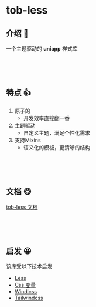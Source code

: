 # tob-less

## 介绍 👀

一个主题驱动的 **uniapp** 样式库

<br />
<br />
<br />

## 特点 👍

1. 原子的
   - 开发效率直接翻一番
2. 主题驱动
   - 自定义主题，满足个性化需求 
3. 支持Mixins
   - 语义化的模板，更清晰的结构 

<br />
<br />
<br />


## 文档 😋

[tob-less 文档](https://tob-less.netlify.app/)

<br />
<br />
<br />

## 启发 😀

该库受以下技术启发

- [Less](https://less.bootcss.com/)
- [Css 变量](https://developer.mozilla.org/zh-CN/docs/Web/CSS/Using_CSS_custom_properties)
- [Windicss](https://cn.windicss.org/)
- [Tailwindcss](https://www.tailwindcss.cn/)

<br />